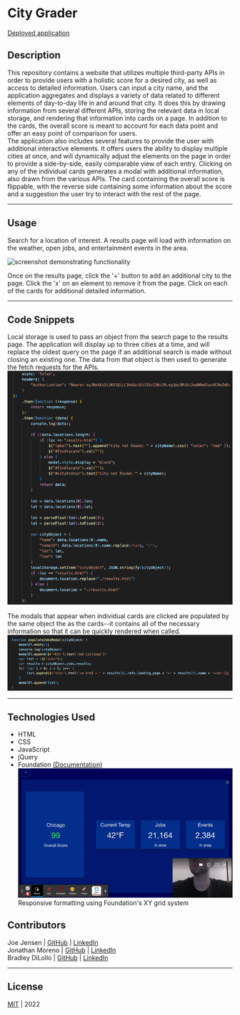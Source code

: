 # City Grader

[Deployed application](https://joedjensen.github.io/neighborhood-grader/)

## Description
This repository contains a website that utilizes multiple third-party APIs in order to provide users with a holistic score for a desired city, as well as access to detailed information. Users can input a city name, and the application aggregates and displays a variety of data related to different elements of day-to-day life in and around that city. It does this by drawing information from several different APIs, storing the relevant data in local storage, and rendering that information into cards on a page. In addition to the cards, the overall score is meant to account for each data point and offer an easy point of comparison for users.  
The application also includes several features to provide the user with additional interactive elements. It offers users the ability to display multiple cities at once, and will dynamically adjust the elements on the page in order to provide a side-by-side, easily comparable view of each entry. Clicking on any of the individual cards generates a modal with additional information, also drawn from the various APIs. The card containing the overall score is flippable, with the reverse side containing some information about the score and a suggestion the user try to interact with the rest of the page.

---

## Usage
Search for a location of interest. A results page will load with information on the weather, open jobs, and entertainment events in the area.

![screenshot demonstrating functionality](/assets/images/city-grader-ss.gif)

Once on the results page, click the '+' button to add an additional city to the page. Click the 'x' on an element to remove it from the page. Click on each of the cards for additional detailed information.

---

## Code Snippets
Local storage is used to pass an object from the search page to the results page. The application will display up to three cities at a time, and will replace the oldest query on the page if an additional search is made without closing an existing one. The data from that object is then used to generate the fetch requests for the APIs.  
![](./assets/images/code-snippet1.png)  

The modals that appear when individual cards are clicked are populated by the same object the as the cards--it contains all of the necessary information so that it can be quickly rendered when called.
![](./assets/images/code-snippet2.png)

---

## Technologies Used
- HTML
- CSS
- JavaScript
- jQuery
- Foundation [(Documentation)](https://get.foundation/sites/docs/)
![](./assets/images/responsive-format.gif)  
Responsive formatting using Foundation's XY grid system

## Contributors
Joe Jensen &#124; [GitHub](https://github.com/joedjensen) &#124; [LinkedIn](https://www.linkedin.com/in/joseph-jensen-5a150b91/)  
Jonathan Moreno &#124; [GitHub](https://github.com/johnfrom209) &#124; [LinkedIn](https://www.linkedin.com/in/johnfrom209/)  
Bradley DiLollo &#124; [GitHub](https://github.com/bdilollo) &#124; [LinkedIn](https://www.linkedin.com/in/bradley-dilollo/)

---

## License
[MIT](/LICENSE) &#124; 2022